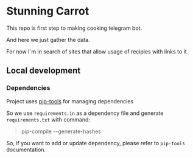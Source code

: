 # Stunning Carrot

This repo is first step to making cooking telegram bot.

And here we just gather the data.

For now I`m in search of sites that allow usage of recipies with links to it

## Local development

### Dependencies

Project uses [pip-tools](https://github.com/jazzband/pip-tools) for managing dependencies

So we use `requirements.in` as a dependency file
and generate `requirements.txt` with command:

> pip-compile --generate-hashes

So, if you want to add or update dependency, please refer to `pip-tools` documentation.

